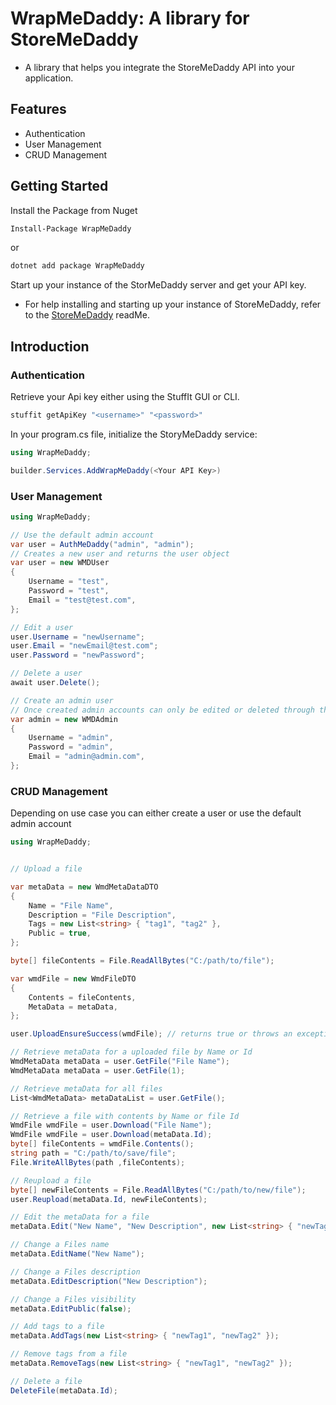 # WrapMeDaddy: A library for StoreMeDaddy

- A library that helps you integrate the StoreMeDaddy API into your application.

## Features

- Authentication
- User Management
- CRUD Management

## Getting Started

Install the Package from Nuget

```bash
Install-Package WrapMeDaddy
```

or

```bash
dotnet add package WrapMeDaddy
```

Start up your instance of the StorMeDaddy server and get your API key.

- For help installing and starting up your instance of StoreMeDaddy, refer to the [StoreMeDaddy](<https://github.com/nooooaaaaah/StoreMeDaddy/blob/main/readMe.md>) readMe.

## Introduction

### Authentication

Retrieve your Api key either using the StuffIt GUI or CLI.

```bash
stuffit getApiKey "<username>" "<password>"
```

In your program.cs file, initialize the StoryMeDaddy service:

```csharp
using WrapMeDaddy;

builder.Services.AddWrapMeDaddy(<Your API Key>)

```

### User Management

```csharp
using WrapMeDaddy;

// Use the default admin account
var user = AuthMeDaddy("admin", "admin");
// Creates a new user and returns the user object
var user = new WMDUser
{
    Username = "test",
    Password = "test",
    Email = "test@test.com",
};

// Edit a user
user.Username = "newUsername";
user.Email = "newEmail@test.com";
user.Password = "newPassword";

// Delete a user
await user.Delete(); 

// Create an admin user
// Once created admin accounts can only be edited or deleted through the StuffIt GUI or CLI
var admin = new WMDAdmin
{
    Username = "admin",
    Password = "admin",
    Email = "admin@admin.com",
};
```

### CRUD Management

Depending on use case you can either create a user or use the default admin account

```csharp
using WrapMeDaddy; 


// Upload a file

var metaData = new WmdMetaDataDTO
{
    Name = "File Name",
    Description = "File Description",
    Tags = new List<string> { "tag1", "tag2" },
    Public = true,
};

byte[] fileContents = File.ReadAllBytes("C:/path/to/file");

var wmdFile = new WmdFileDTO
{
    Contents = fileContents,
    MetaData = metaData,
};

user.UploadEnsureSuccess(wmdFile); // returns true or throws an exception

// Retrieve metaData for a uploaded file by Name or Id
WmdMetaData metaData = user.GetFile("File Name");
WmdMetaData metaData = user.GetFile(1);

// Retrieve metaData for all files
List<WmdMetaData> metaDataList = user.GetFile(); 

// Retrieve a file with contents by Name or file Id
WmdFile wmdFile = user.Download("File Name");
WmdFile wmdFile = user.Download(metaData.Id);
byte[] fileContents = wmdFile.Contents(); 
string path = "C:/path/to/save/file";
File.WriteAllBytes(path ,fileContents);

// Reupload a file
byte[] newFileContents = File.ReadAllBytes("C:/path/to/new/file");
user.Reupload(metaData.Id, newFileContents);

// Edit the metaData for a file
metaData.Edit("New Name", "New Description", new List<string> { "newTag1", "newTag2" }, false); 

// Change a Files name
metaData.EditName("New Name"); 

// Change a Files description
metaData.EditDescription("New Description");

// Change a Files visibility
metaData.EditPublic(false); 

// Add tags to a file
metaData.AddTags(new List<string> { "newTag1", "newTag2" });

// Remove tags from a file
metaData.RemoveTags(new List<string> { "newTag1", "newTag2" });

// Delete a file
DeleteFile(metaData.Id);


```
